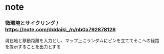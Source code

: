 # note
### **微環境とサイクリング / https://note.com/dddaiki_/n/nb0a792878128**
現在地と移動距離を入力とし、マップ上にランダムにピンを立ててそこへの経路を提示することを出力とする

